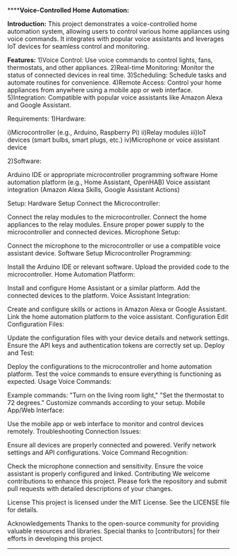 ******Voice-Controlled Home Automation:**

**Introduction:**
This project demonstrates a voice-controlled home automation system, allowing users to control various home appliances using voice commands. It integrates with popular voice assistants and leverages IoT devices for seamless control and monitoring.

**Features:**
1)Voice Control: Use voice commands to control lights, fans, thermostats, and other appliances.
2)Real-time Monitoring: Monitor the status of connected devices in real time.
3)Scheduling: Schedule tasks and automate routines for convenience.
4)Remote Access: Control your home appliances from anywhere using a mobile app or web interface.
5)Integration: Compatible with popular voice assistants like Amazon Alexa and Google Assistant.

Requirements:
1)Hardware:

i)Microcontroller (e.g., Arduino, Raspberry Pi)
ii)Relay modules
iii)IoT devices (smart bulbs, smart plugs, etc.)
iv)Microphone or voice assistant device

2)Software:

Arduino IDE or appropriate microcontroller programming software
Home automation platform (e.g., Home Assistant, OpenHAB)
Voice assistant integration (Amazon Alexa Skills, Google Assistant Actions)

Setup:
Hardware Setup
Connect the Microcontroller:

Connect the relay modules to the microcontroller.
Connect the home appliances to the relay modules.
Ensure proper power supply to the microcontroller and connected devices.
Microphone Setup:

Connect the microphone to the microcontroller or use a compatible voice assistant device.
Software Setup
Microcontroller Programming:

Install the Arduino IDE or relevant software.
Upload the provided code to the microcontroller.
Home Automation Platform:

Install and configure Home Assistant or a similar platform.
Add the connected devices to the platform.
Voice Assistant Integration:

Create and configure skills or actions in Amazon Alexa or Google Assistant.
Link the home automation platform to the voice assistant.
Configuration
Edit Configuration Files:

Update the configuration files with your device details and network settings.
Ensure the API keys and authentication tokens are correctly set up.
Deploy and Test:

Deploy the configurations to the microcontroller and home automation platform.
Test the voice commands to ensure everything is functioning as expected.
Usage
Voice Commands:

Example commands: "Turn on the living room light," "Set the thermostat to 72 degrees."
Customize commands according to your setup.
Mobile App/Web Interface:

Use the mobile app or web interface to monitor and control devices remotely.
Troubleshooting
Connection Issues:

Ensure all devices are properly connected and powered.
Verify network settings and API configurations.
Voice Command Recognition:

Check the microphone connection and sensitivity.
Ensure the voice assistant is properly configured and linked.
Contributing
We welcome contributions to enhance this project. Please fork the repository and submit pull requests with detailed descriptions of your changes.

License
This project is licensed under the MIT License. See the LICENSE file for details.

Acknowledgements
Thanks to the open-source community for providing valuable resources and libraries.
Special thanks to [contributors] for their efforts in developing this project.

****
